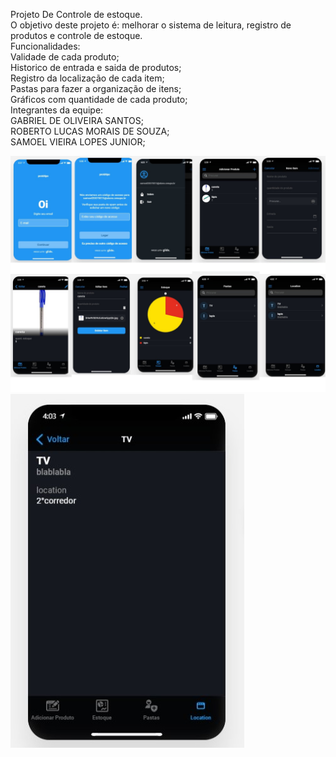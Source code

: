 Projeto De Controle de estoque.
<br>
O objetivo deste projeto é: melhorar o sistema de leitura, registro de produtos e controle de estoque.
<br>
Funcionalidades:
<br>
Validade de cada produto;
<br>
Historico de entrada e saida de produtos;
<br>
Registro da localização de cada item;
<br>
Pastas para fazer a organização de itens;
<br>
Gráficos com quantidade de cada produto;
<br>
Integrantes da equipe:
<br>
GABRIEL DE OLIVEIRA SANTOS;
<br>
ROBERTO LUCAS MORAIS DE SOUZA;
<br>
SAMOEL VIEIRA LOPES JUNIOR;

![Test Image 12](https://github.com/rlmsz/Plutonium/blob/main/prot11111111111.png?raw=true)
![Test Image 10](https://github.com/rlmsz/Plutonium/blob/main/22222.jpg?raw=true)
